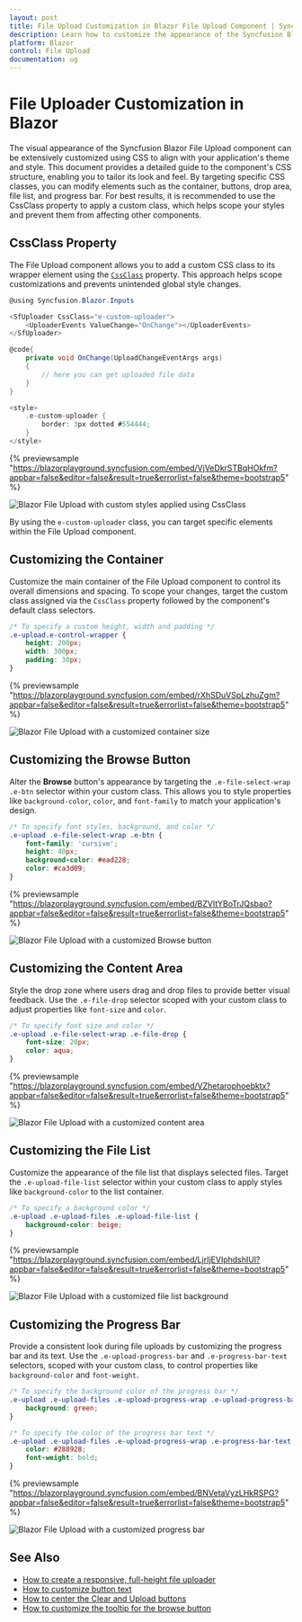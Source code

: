 ```yaml
---
layout: post
title: File Upload Customization in Blazor File Upload Component | Syncfusion
description: Learn how to customize the appearance of the Syncfusion Blazor File Upload component using CSS, including its container, buttons, content area, file list, and progress bar.
platform: Blazor
control: File Upload
documentation: ug
---
```


# File Uploader Customization in Blazor

The visual appearance of the Syncfusion Blazor File Upload component can be extensively customized using CSS to align with your application's theme and style. This document provides a detailed guide to the component's CSS structure, enabling you to tailor its look and feel. By targeting specific CSS classes, you can modify elements such as the container, buttons, drop area, file list, and progress bar. For best results, it is recommended to use the CssClass property to apply a custom class, which helps scope your styles and prevent them from affecting other components.

## CssClass Property

The File Upload component allows you to add a custom CSS class to its wrapper element using the [`CssClass`](https://help.syncfusion.com/cr/blazor/Syncfusion.Blazor.Inputs.SfUploader.html#Syncfusion_Blazor_Inputs_SfUploader_CssClass) property. This approach helps scope customizations and prevents unintended global style changes.

```csharp
@using Syncfusion.Blazor.Inputs

<SfUploader CssClass="e-custom-uploader">
    <UploaderEvents ValueChange="OnChange"></UploaderEvents>
</SfUploader>

@code{
    private void OnChange(UploadChangeEventArgs args)
    {
        // here you can get uploaded file data
    }
}

<style>
    .e-custom-uploader {
        border: 3px dotted #554444;
    }
</style>
```

{% previewsample "https://blazorplayground.syncfusion.com/embed/VjVeDkrSTBqHOkfm?appbar=false&editor=false&result=true&errorlist=false&theme=bootstrap5" %}

![Blazor File Upload with custom styles applied using CssClass](./images/blazor-file-upload-cssclass.png)

By using the `e-custom-uploader` class, you can target specific elements within the File Upload component.

## Customizing the Container

Customize the main container of the File Upload component to control its overall dimensions and spacing. To scope your changes, target the custom class assigned via the `CssClass` property followed by the component's default class selectors.

```css
/* To specify a custom height, width and padding */
.e-upload.e-control-wrapper {
    height: 200px;
    width: 300px;
    padding: 30px;
}
```

{% previewsample "https://blazorplayground.syncfusion.com/embed/rXhSDuVSpLzhuZgm?appbar=false&editor=false&result=true&errorlist=false&theme=bootstrap5" %}

![Blazor File Upload with a customized container size](./images/blazor-file-upload-container.png)

## Customizing the Browse Button

Alter the **Browse** button's appearance by targeting the `.e-file-select-wrap .e-btn` selector within your custom class. This allows you to style properties like `background-color`, `color`, and `font-family` to match your application's design.

```css
/* To specify font styles, background, and color */
.e-upload .e-file-select-wrap .e-btn {
    font-family: 'cursive';
    height: 40px;
    background-color: #ead228;
    color: #ca3d09;
}
```

{% previewsample "https://blazorplayground.syncfusion.com/embed/BZVItYBoTrJQsbao?appbar=false&editor=false&result=true&errorlist=false&theme=bootstrap5" %}

![Blazor File Upload with a customized Browse button](./images/blazor-file-upload-browser.png)

## Customizing the Content Area

Style the drop zone where users drag and drop files to provide better visual feedback. Use the `.e-file-drop` selector scoped with your custom class to adjust properties like `font-size` and `color`.

```css
/* To specify font size and color */
.e-upload .e-file-select-wrap .e-file-drop {
    font-size: 20px;
    color: aqua;
}
```

{% previewsample "https://blazorplayground.syncfusion.com/embed/VZhetarophoebktx?appbar=false&editor=false&result=true&errorlist=false&theme=bootstrap5" %}

![Blazor File Upload with a customized content area](./images/blazor-file-upload-content.png)

## Customizing the File List

Customize the appearance of the file list that displays selected files. Target the `.e-upload-file-list` selector within your custom class to apply styles like `background-color` to the list container.

```css
/* To specify a background color */
.e-upload .e-upload-files .e-upload-file-list {
    background-color: beige;
}
```

{% previewsample "https://blazorplayground.syncfusion.com/embed/LjrIjEVIphdshIUl?appbar=false&editor=false&result=true&errorlist=false&theme=bootstrap5" %}

![Blazor File Upload with a customized file list background](./images/blazor-file-upload-file-list.gif)

## Customizing the Progress Bar

Provide a consistent look during file uploads by customizing the progress bar and its text. Use the `.e-upload-progress-bar` and `.e-progress-bar-text` selectors, scoped with your custom class, to control properties like `background-color` and `font-weight`.

```css
/* To specify the background color of the progress bar */
.e-upload .e-upload-files .e-upload-progress-wrap .e-upload-progress-bar {
    background: green;
}

/* To specify the color of the progress bar text */
.e-upload .e-upload-files .e-upload-progress-wrap .e-progress-bar-text {
    color: #288928;
    font-weight: bold;
}
```

{% previewsample "https://blazorplayground.syncfusion.com/embed/BNVetaVyzLHkRSPG?appbar=false&editor=false&result=true&errorlist=false&theme=bootstrap5" %}

![Blazor File Upload with a customized progress bar](./images/blazor-file-upload-progress.gif)

## See Also

* [How to create a responsive, full-height file uploader](https://support.syncfusion.com/kb/article/21232/how-to-create-a-responsive-full-height-file-uploader-in-blazor)
* [How to customize button text](https://support.syncfusion.com/kb/article/17457/customizing-button-text-in-blazor-file-upload-component)
* [How to center the Clear and Upload buttons](https://support.syncfusion.com/kb/article/17534/how-to-center-the-clear-and-upload-buttons-in-blazor-file-upload)
* [How to customize the tooltip for the browse button](https://support.syncfusion.com/kb/article/16150/how-to-customize-tooltip-for-browse-button-in-blazor-file-upload)
